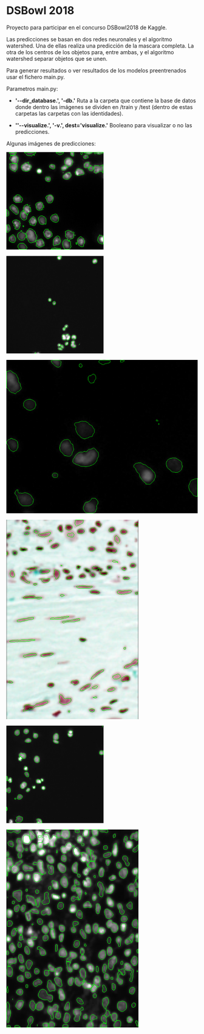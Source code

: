 # DSBowl 2018

Proyecto para participar en el concurso DSBowl2018 de Kaggle.

Las predicciones se basan en dos redes neuronales y el algoritmo watershed. Una de ellas realiza una predicción de la mascara completa. La otra de los centros de los objetos para, entre ambas, y el algoritmo watershed separar objetos que se unen.

Para generar resultados o ver resultados de los modelos preentrenados usar el fichero main.py.

Parametros main.py:

+ **'--dir_database.', '-db.'** Ruta a la carpeta que contiene la base de datos donde dentro las imágenes se dividen en /train y /test (dentro de estas carpetas las carpetas con las identidades).
 
+ **''--visualize.', '-v.', dest='visualize.'** Booleano para visualizar o no las predicciones.

Algunas imágenes de predicciones:

![](Images/1.png)

![](Images/2.png)

![](Images/3.png)

![](Images/4.png)

![](Images/5.png)

![](Images/6.png)
